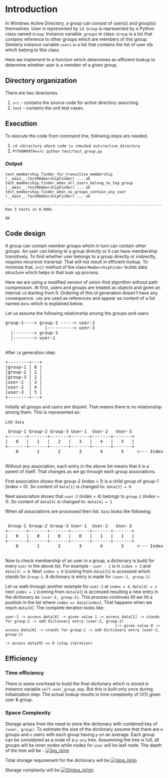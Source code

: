 # Introduction

In Windows Active Directory, a group can consist of user(s) and group(s) themselves. User is represented by `id`. `Group` is represented by a Python class named `Group`. Instance variable: `groups` in class: `Group` is a list that contains reference to other groups which are members of this group. Similarly instance variable `users` is a list that contains the list of user ids which belong to this class.

Here we implement to a function which determines an efficient lookup to determine whether user is a member of a given group.

## Directory organization

There are two directories. 
1. `src` - contains the source code for active directory searching
2. `test` - contains the unit test cases. 

## Execution

To execute the code from command line, following steps are needed.

1. `cd <directory where code is checked out>/active_directory`
2. `PYTHONPATH=src python test/test_group.py`

### Output
```
test_membership_finder_for_transitive_membership (__main__.TestMembershipFinder) ... ok
test_membership_finder_when_all_users_belong_to_top_group (__main__.TestMembershipFinder) ... ok
test_membership_finder_when_no_groups_contain_any_user (__main__.TestMembershipFinder) ... ok

----------------------------------------------------------------------
Ran 3 tests in 0.000s

OK
```


## Code design

A group can contain member groups which in turn can contain other groups. An user can belong to a group directly or it can have membership transitively. To find whether user belongs to a group directly or indirectly, requires recursive traversal. That will not result in efficient lookup. To minimize that, `init` method of the class `MembershipFinder` builds data structure which helps in that look up process.

Here we are using a modified version of union-find algorithm without path compression. At first, users and groups are treated as objects and given an internal `id` starting from 0. Ordering of this id generation doesn't have any consequence. `id`s are used as references and appear as content of a list named `data` which is explained below. 

Let us assume the following relationship among the groups and users

<pre>
group-1----> group-2 -----> user-2
               |----------> user-3
  |--------> group-3
  |--------> user-1
  
</pre>
  
After `id` generation step:

<pre>
+--------+---+
|group-1 | 0 |
|group-2 | 1 |
|group-3 | 2 |
|user-1  | 3 |
|user-2  | 4 |
|user-3  | 5 |
+--------+---+
</pre>

Initially all groups and users are disjoint. That means there is no relationship among them. This is represented as: 


List: `data`

<pre>
 Group-1 Group-2 Group-3 User-1  User-2   User-3
+-------+-------+-------+-------+-------+-------+
|   0   |   1   |   2   |   3   |   4   |   5   |
+-------+-------+-------+-------+-------+-------+
    0       1       2       3       4       5     <--- Index of the list
    
</pre>
    
Without any association, each entry in the above list means that it is a parent of itself. That changes as we go through each group associations.

First association shows that group-2 (index = 1) is a child group of group-1 (index = 0). So content of `data[1]` is changed to: `data[1] = 0`

Next association shows that `user-2` (index = 4) belongs to `group-2` (index = 1). So content of `data[4]` si changed to: `data[4] = 1`

When all associations are processed then list: `data` looks like following:

<pre>

 Group-1 Group-2 Group-3 User-1  User-2   User-3
+-------+-------+-------+-------+-------+-------+
|   0   |   0   |   0   |   0   |   1   |   1   |
+-------+-------+-------+-------+-------+-------+
    0       1       2       3       4       5     <--- Index of the list
    
</pre>

Now to check membership of an user in a group, a dictionary is build for every `user` in the above list. For example - `user - 1` is in `index = 3` and `data[3] = 0`. Next `index = 0` (coming from `data[3]`) is accessed which stands for `Group-1`. A dictionary is entry is made for `(user-1, group-1)`

Let us walk through another example for `user-2` at `index = 4`. `data[4] = 1` next `index = 1` (coming from `data[4]`) is accessed resulting a new entry in the dictionary as `(user-2, group-2)`. This process continues till we hit a position in the list where `index == data[index]`. That happens when we reach `data[0]`. The complete iteration looks like:

```
user-2 -> access data[4] -> gives value 1 -> access data[1] -> stands for group-2 -> add dictionary entry (user-2, group-2) 
                                                 |-> gives value 0 -> access data[0] -> stands for group-1 -> add dictionary entry (user-2, group-1) 
                                                                          -> access data[0] == 0 (stop iteration)

```

## Efficiency

### Time efficiency

There is some overhead to build the final dictionary which is stored in instance variable `self.user_group_map`. But this is built only once during initialization step. The actual lookup results in time complexity of O(1) given user & group.

### Space Complexity

Storage arises from the need to store the dictionary with combined key of `(user, group)`. To estimate the size of the dictionary assume that there are `m` groups and `n` users with each group having `p` on an average. Each group can be considered as a node of a `p-ary` tree. Assumming the tree is full, all groups will be inner nodes while nodes for `user` will be leaf node. The depth of the tree will be - <a href="https://www.codecogs.com/eqnedit.php?latex=log_{p}m" target="_blank"><img src="https://latex.codecogs.com/svg.latex?log_{p}m" title="log_{p}m" /></a>

Total storage requirement for the dictionary will be <a href="https://www.codecogs.com/eqnedit.php?latex=nlog_{p}m" target="_blank"><img src="https://latex.codecogs.com/svg.latex?nlog_{p}m" title="nlog_{p}m" /></a>

Storage complexity will be <a href="https://www.codecogs.com/eqnedit.php?latex=O(nlog_{p}m)" target="_blank"><img src="https://latex.codecogs.com/svg.latex?O(nlog_{p}m)" title="O(nlog_{p}m)" /></a>

